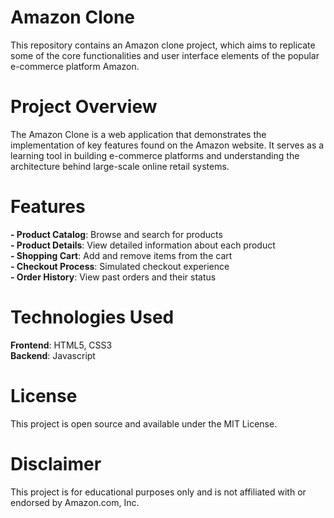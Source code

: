 # Amazon Clone
This repository contains an Amazon clone project, which aims to replicate some of the core functionalities and user interface elements of the popular e-commerce platform Amazon.
# Project Overview
The Amazon Clone is a web application that demonstrates the implementation of key features found on the Amazon website. It serves as a learning tool in building e-commerce platforms and understanding the architecture behind large-scale online retail systems.
# Features
**- Product Catalog**: Browse and search for products\
**- Product Details**: View detailed information about each product\
**- Shopping Cart**: Add and remove items from the cart\
**- Checkout Process**: Simulated checkout experience\
**- Order History**: View past orders and their status

# Technologies Used
**Frontend**: HTML5, CSS3\
**Backend**: Javascript

# License
This project is open source and available under the MIT License.

# Disclaimer
This project is for educational purposes only and is not affiliated with or endorsed by Amazon.com, Inc.
